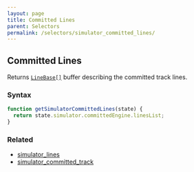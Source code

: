 ```yaml
---
layout: page
title: Committed Lines
parent: Selectors
permalink: /selectors/simulator_committed_lines/
---
```


## Committed Lines

Returns [`LineBase[]`](/externals/line/) buffer describing the committed track lines.

### Syntax

```js
function getSimulatorCommittedLines(state) {
  return state.simulator.committedEngine.linesList;
}
```

### Related

- [simulator_lines](./simulator_lines.md)
- [simulator_committed_track](./simulator_committed_track.md)
